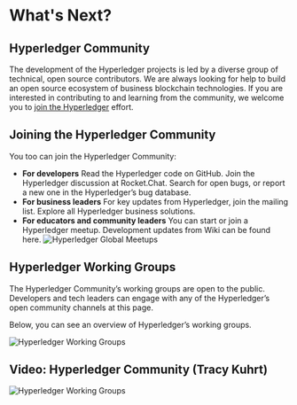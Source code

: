 # What's Next?
## Hyperledger Community

The development of the Hyperledger projects is led by a diverse group of technical, open source contributors. We are always looking for help to build an open source ecosystem of business blockchain technologies. If you are interested in contributing to and learning from the community, we welcome you to [join the Hyperledger](https://www.hyperledger.org/community) effort.

## Joining the Hyperledger Community

You too can join the Hyperledger Community:

- **For developers**
Read the Hyperledger code on GitHub. Join the Hyperledger discussion at Rocket.Chat. Search for open bugs, or report a new one in the Hyperledger’s bug database.
- **For business leaders**
For key updates from Hyperledger, join the mailing list. Explore all Hyperledger business solutions.
- **For educators and community leaders**
You can start or join a Hyperledger meetup. Development updates from Wiki can be found here.
![Hyperledger Global Meetups](https://prod-edxapp.edx-cdn.org/assets/courseware/v1/9f346d9125ac62f4462d898aa9e172ac/asset-v1:LinuxFoundationX+LFS171x+3T2017+type@asset+block/Hyperledger_Global_Meetups.png)

## Hyperledger Working Groups

The Hyperledger Community’s working groups are open to the public. Developers and tech leaders can engage with any of the Hyperledger’s open community channels at this page.

Below, you can see an overview of Hyperledger’s working groups.

![Hyperledger Working Groups](https://prod-edxapp.edx-cdn.org/assets/courseware/v1/cca8220e1d574e52f989fd518d54d5fb/asset-v1:LinuxFoundationX+LFS171x+3T2017+type@asset+block/Hyperledger_Working_Groups.png)

## Video: Hyperledger Community (Tracy Kuhrt)

![Hyperledger Working Groups](https://youtu.be/kW94LHpi_7E)

